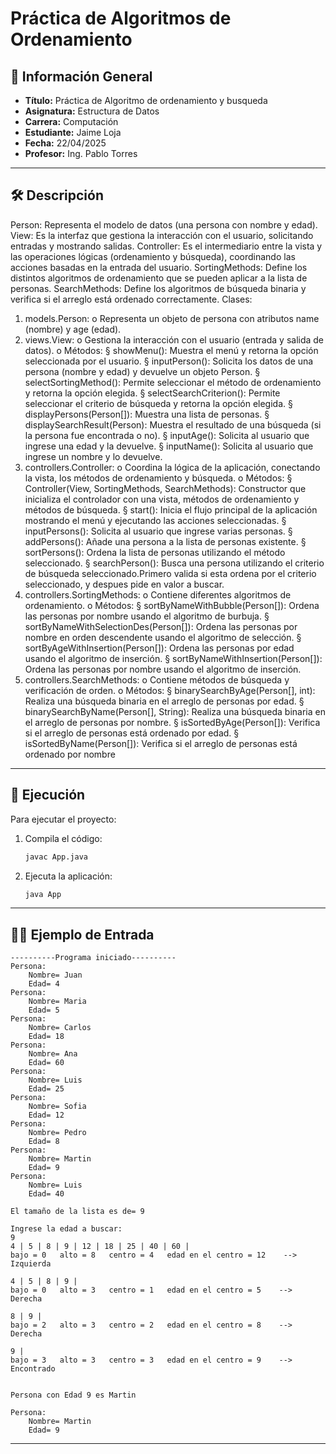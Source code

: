 # Práctica de Algoritmos de Ordenamiento

## 📌 Información General

- **Título:** Práctica de Algoritmo de ordenamiento y busqueda
- **Asignatura:** Estructura de Datos
- **Carrera:** Computación
- **Estudiante:** Jaime Loja
- **Fecha:** 22/04/2025
- **Profesor:** Ing. Pablo Torres

---

## 🛠️ Descripción

Person: Representa el modelo de datos (una persona con nombre y edad).
View: Es la interfaz que gestiona la interacción con el usuario, solicitando entradas y mostrando salidas.
Controller: Es el intermediario entre la vista y las operaciones lógicas (ordenamiento y búsqueda), coordinando las acciones
basadas en la entrada del usuario.
SortingMethods: Define los distintos algoritmos de ordenamiento que se pueden aplicar a la lista de personas.
SearchMethods: Define los algoritmos de búsqueda binaria y verifica si el arreglo está ordenado correctamente.
Clases:
1. models.Person:
o Representa un objeto de persona con atributos name (nombre) y age (edad).
2. views.View:
o Gestiona la interacción con el usuario (entrada y salida de datos).
o Métodos:
§ showMenu(): Muestra el menú y retorna la opción seleccionada por el usuario.
§ inputPerson(): Solicita los datos de una persona (nombre y edad) y devuelve un objeto Person.
§ selectSortingMethod(): Permite seleccionar el método de ordenamiento y retorna la opción elegida.
§ selectSearchCriterion(): Permite seleccionar el criterio de búsqueda y retorna la opción elegida.
§ displayPersons(Person[]): Muestra una lista de personas.
§ displaySearchResult(Person): Muestra el resultado de una búsqueda (si la persona fue encontrada
o no).
§ inputAge(): Solicita al usuario que ingrese una edad y la devuelve.
§ inputName(): Solicita al usuario que ingrese un nombre y lo devuelve.
3. controllers.Controller:
o Coordina la lógica de la aplicación, conectando la vista, los métodos de ordenamiento y búsqueda.
o Métodos:
§ Controller(View, SortingMethods, SearchMethods): Constructor que inicializa el controlador con
una vista, métodos de ordenamiento y métodos de búsqueda.
§ start(): Inicia el flujo principal de la aplicación mostrando el menú y ejecutando las acciones
seleccionadas.
§ inputPersons(): Solicita al usuario que ingrese varias personas.
§ addPersons(): Añade una persona a la lista de personas existente.
§ sortPersons(): Ordena la lista de personas utilizando el método seleccionado.
§ searchPerson(): Busca una persona utilizando el criterio de búsqueda seleccionado.Primero valida
si esta ordena por el criterio seleccionado, y despues pide en valor a buscar.
4. controllers.SortingMethods:
o Contiene diferentes algoritmos de ordenamiento.
o Métodos:
§ sortByNameWithBubble(Person[]): Ordena las personas por nombre usando el algoritmo de
burbuja.
§ sortByNameWithSelectionDes(Person[]): Ordena las personas por nombre en orden descendente
usando el algoritmo de selección.
§ sortByAgeWithInsertion(Person[]): Ordena las personas por edad usando el algoritmo de
inserción.
§ sortByNameWithInsertion(Person[]): Ordena las personas por nombre usando el algoritmo de
inserción.
5. controllers.SearchMethods:
o Contiene métodos de búsqueda y verificación de orden.
o Métodos:
§ binarySearchByAge(Person[], int): Realiza una búsqueda binaria en el arreglo de personas por
edad.
§ binarySearchByName(Person[], String): Realiza una búsqueda binaria en el arreglo de personas
por nombre.
§ isSortedByAge(Person[]): Verifica si el arreglo de personas está ordenado por edad.
§ isSortedByName(Person[]): Verifica si el arreglo de personas está ordenado por nombre

---

## 🚀 Ejecución

Para ejecutar el proyecto:

1. Compila el código:
    ```bash
    javac App.java
    ```
2. Ejecuta la aplicación:
    ```bash
    java App
    ```

---

## 🧑‍💻 Ejemplo de Entrada

```plaintext
----------Programa iniciado----------
Persona:
    Nombre= Juan
    Edad= 4     
Persona:
    Nombre= Maria
    Edad= 5      
Persona:
    Nombre= Carlos
    Edad= 18      
Persona:
    Nombre= Ana
    Edad= 60   
Persona:
    Nombre= Luis
    Edad= 25    
Persona:
    Nombre= Sofia
    Edad= 12     
Persona:
    Nombre= Pedro
    Edad= 8      
Persona:
    Nombre= Martin
    Edad= 9
Persona:
    Nombre= Luis
    Edad= 40

El tamaño de la lista es de= 9

Ingrese la edad a buscar:
9
4 | 5 | 8 | 9 | 12 | 18 | 25 | 40 | 60 | 
bajo = 0   alto = 8   centro = 4   edad en el centro = 12    --> Izquierda

4 | 5 | 8 | 9 |
bajo = 0   alto = 3   centro = 1   edad en el centro = 5    --> Derecha

8 | 9 |
bajo = 2   alto = 3   centro = 2   edad en el centro = 8    --> Derecha

9 | 
bajo = 3   alto = 3   centro = 3   edad en el centro = 9    --> Encontrado


Persona con Edad 9 es Martin

Persona:
    Nombre= Martin
    Edad= 9
```

---